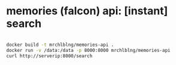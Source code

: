 memories (falcon) api: [instant] search
============================
```bash

docker build -t mrchlblng/memories-api .
docker run -v /data:/data -p 8000:8000 mrchlblng/memories-api
curl http://serverip:8000/search
```
